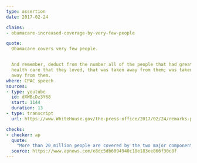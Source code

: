 ```yaml
---
type: assertion
date: 2017-02-24

claims:
- obamacare-increased-coverage-by-very-few-people

quote:
  Obamacare covers very few people.


  And remember, deduct from the number all of the people that had great
  health care that they loved, that was taken away from them; was taken
  away from them.
where: CPAC speech
sources:
- type: youtube
  id: dXWBcDz3Y68
  start: 1144
  duration: 13
- type: transcript
  url: https://www.WhiteHouse.gov/the-press-office/2017/02/24/remarks-president-trump-conservative-political-action-conference

checks:
- checker: ap
  quote:
    "More than 20 million people are covered by the two major components of former President Barack Obama’s health care law: expanded Medicaid and subsidized private health insurance."
  source: https://www.apnews.com/e8dc5db6094940c18e183ee866f30c8f
---
```

